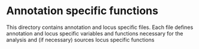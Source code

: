 # Annotation specific functions

This directory contains annotation and locus specific files. 
Each file defines annotation and locus specific variables and functions necessary for the analysis and (if necessary) sources locus specific functions

